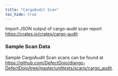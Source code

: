 ```yaml
---
title: "CargoAudit Scan"
toc_hide: true
---
```

Import JSON output of cargo-audit scan report <https://crates.io/crates/cargo-audit>
### Sample Scan Data
Sample CargoAudit Scan scans can be found at https://github.com/DefectDojo/django-DefectDojo/tree/master/unittests/scans/cargo_audit.